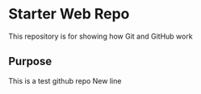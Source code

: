 # Starter Web Repo

This repository is for showing how Git and GitHub work

## Purpose

This is a test github repo
New line
